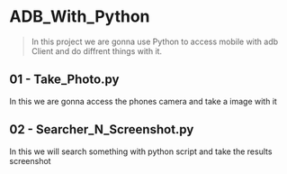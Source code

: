 # ADB_With_Python
> In this project we are gonna use Python to access mobile with adb Client and do diffrent things with it.

## 01 - Take_Photo.py 
In this we are gonna access the phones camera and take a image with it

## 02 - Searcher_N_Screenshot.py
In this we will search something with python script and take the results screenshot
